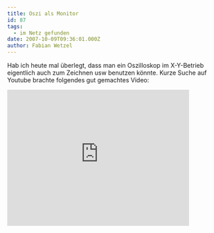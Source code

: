 ```yaml
---
title: Oszi als Monitor
id: 87
tags:
  - im Netz gefunden
date: 2007-10-09T09:36:01.000Z
author: Fabian Wetzel
---
```


Hab ich heute mal überlegt, dass man ein Oszilloskop im X-Y-Betrieb eigentlich auch zum Zeichnen usw benutzen könnte. Kurze Suche auf Youtube brachte folgendes gut gemachtes Video:
<iframe src="http://www.youtube.com/embed/s1eNjUgaB-g" frameborder="0" width="420" height="315"></iframe>

